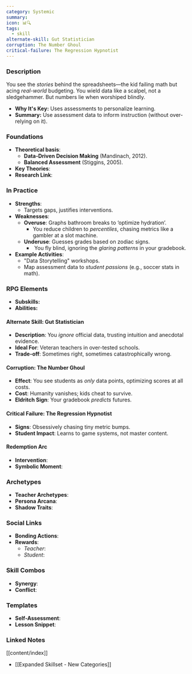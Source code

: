 ```yaml
---
category: Systemic
summary: 
icon: 📊🔍
tags:
  - skill
alternate-skill: Gut Statistician
corruption: The Number Ghoul
critical-failure: The Regression Hypnotist
---
```


### **Description**  
You see the _stories_ behind the spreadsheets—the kid failing math but acing _real-world_ budgeting. You wield data like a scalpel, not a sledgehammer. But numbers lie when worshiped blindly.
- **Why It's Key:** Uses assessments to personalize learning.
- **Summary:** Use assessment data to inform instruction (without over-relying on it).

### **Foundations**  
- **Theoretical basis**: 
	- **Data-Driven Decision Making** (Mandinach, 2012).
	- **Balanced Assessment** (Stiggins, 2005).
- **Key Theories**: 
- **Research Link**: 

### **In Practice**  
- **Strengths**:  
	- Targets gaps, justifies interventions.
- **Weaknesses**:  
	- **Overuse**: Graphs bathroom breaks to ‘optimize hydration’.
		- You reduce children to _percentiles_, chasing metrics like a gambler at a slot machine.
	- **Underuse**: Guesses grades based on zodiac signs.
		-  You fly blind, ignoring the _glaring patterns_ in your gradebook.
- **Example Activities**:  
	- "Data Storytelling" workshops.
	- Map assessment data to _student passions_ (e.g., soccer stats in math).

### **RPG Elements**  
- **Subskills:**
- **Abilities:**
#### **Alternate Skill: Gut Statistician**
- **Description**: You _ignore_ official data, trusting intuition and anecdotal evidence.
- **Ideal For**: Veteran teachers in over-tested schools.
- **Trade-off**: Sometimes right, sometimes catastrophically wrong.
#### **Corruption: The Number Ghoul**
- **Effect**: You see students as _only_ data points, optimizing scores at all costs.
- **Cost**: Humanity vanishes; kids cheat to survive.
- **Eldritch Sign**: Your gradebook _predicts_ futures.
#### **Critical Failure: The Regression Hypnotist** 
- **Signs**: Obsessively chasing tiny metric bumps.
- **Student Impact**: Learns to game systems, not master content.
#### **Redemption Arc**  
- **Intervention**: 
- **Symbolic Moment**: 

### **Archetypes**  
- **Teacher Archetypes**: 
- **Persona Arcana**: 
- **Shadow Traits**: 

### **Social Links**  
- **Bonding Actions**: 
- **Rewards**:  
  - *Teacher*: 
  - *Student*: 

### **Skill Combos**  
- **Synergy**: 
- **Conflict**:  

### **Templates**  
- **Self-Assessment**: 
- **Lesson Snippet**: 

### **Linked Notes**  
[[content/index]]
- [[Expanded Skillset - New Categories]]